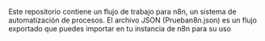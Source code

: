 Este repositorio contiene un flujo de trabajo para n8n, un sistema de automatización de procesos. El archivo JSON (Prueban8n.json) es un flujo exportado que puedes importar en tu instancia de n8n para su uso

